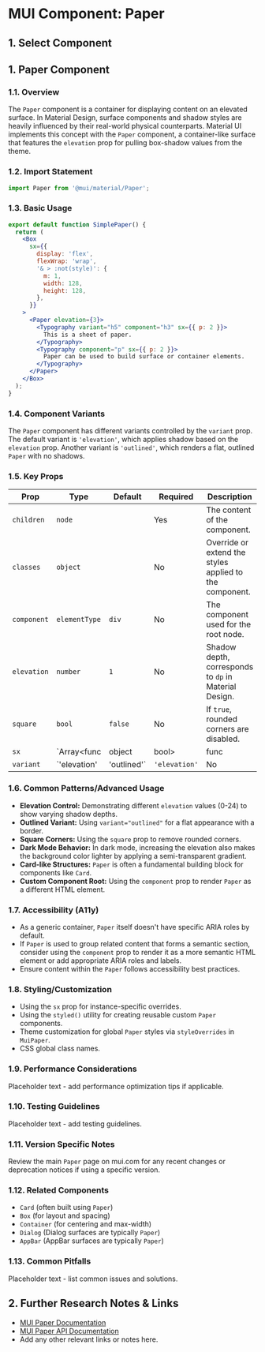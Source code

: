 # MUI Component: Paper

## 1. Select Component
## 1. Paper Component

### 1.1. Overview
The `Paper` component is a container for displaying content on an elevated surface. In Material Design, surface components and shadow styles are heavily influenced by their real-world physical counterparts. Material UI implements this concept with the `Paper` component, a container-like surface that features the `elevation` prop for pulling box-shadow values from the theme.

### 1.2. Import Statement
```jsx
import Paper from '@mui/material/Paper';
```

### 1.3. Basic Usage
```jsx
export default function SimplePaper() {
  return (
    <Box
      sx={{
        display: 'flex',
        flexWrap: 'wrap',
        '& > :not(style)': {
          m: 1,
          width: 128,
          height: 128,
        },
      }}
    >
      <Paper elevation={3}>
        <Typography variant="h5" component="h3" sx={{ p: 2 }}>
          This is a sheet of paper.
        </Typography>
        <Typography component="p" sx={{ p: 2 }}>
          Paper can be used to build surface or container elements.
        </Typography>
      </Paper>
    </Box>
  );
}
```

### 1.4. Component Variants
The `Paper` component has different variants controlled by the `variant` prop. The default variant is `'elevation'`, which applies shadow based on the `elevation` prop. Another variant is `'outlined'`, which renders a flat, outlined `Paper` with no shadows.

### 1.5. Key Props
| Prop | Type | Default | Required | Description |
|------|------|---------|----------|-------------|
| `children` | `node` |  | Yes | The content of the component. |
| `classes` | `object` |  | No | Override or extend the styles applied to the component. |
| `component` | `elementType` | `div` | No | The component used for the root node. |
| `elevation` | `number` | `1` | No | Shadow depth, corresponds to `dp` in Material Design. |
| `square` | `bool` | `false` | No | If `true`, rounded corners are disabled. |
| `sx` | `Array<func | object | bool> | func | object` |  | No | The system prop that allows defining system overrides as well as additional CSS styles. |
| `variant` | `'elevation' | 'outlined'` | `'elevation'` | No | The variant to use. |

### 1.6. Common Patterns/Advanced Usage
* **Elevation Control:** Demonstrating different `elevation` values (0-24) to show varying shadow depths.
* **Outlined Variant:** Using `variant="outlined"` for a flat appearance with a border.
* **Square Corners:** Using the `square` prop to remove rounded corners.
* **Dark Mode Behavior:** In dark mode, increasing the elevation also makes the background color lighter by applying a semi-transparent gradient.
* **Card-like Structures:** `Paper` is often a fundamental building block for components like `Card`.
* **Custom Component Root:** Using the `component` prop to render `Paper` as a different HTML element.

### 1.7. Accessibility (A11y)
* As a generic container, `Paper` itself doesn't have specific ARIA roles by default.
* If `Paper` is used to group related content that forms a semantic section, consider using the `component` prop to render it as a more semantic HTML element or add appropriate ARIA roles and labels.
* Ensure content within the `Paper` follows accessibility best practices.

### 1.8. Styling/Customization
* Using the `sx` prop for instance-specific overrides.
* Using the `styled()` utility for creating reusable custom `Paper` components.
* Theme customization for global `Paper` styles via `styleOverrides` in `MuiPaper`.
* CSS global class names.

### 1.9. Performance Considerations
Placeholder text - add performance optimization tips if applicable.

### 1.10. Testing Guidelines
Placeholder text - add testing guidelines.

### 1.11. Version Specific Notes
Review the main `Paper` page on mui.com for any recent changes or deprecation notices if using a specific version.

### 1.12. Related Components
* `Card` (often built using `Paper`)
* `Box` (for layout and spacing)
* `Container` (for centering and max-width)
* `Dialog` (Dialog surfaces are typically `Paper`)
* `AppBar` (AppBar surfaces are typically `Paper`)

### 1.13. Common Pitfalls
Placeholder text - list common issues and solutions.

## 2. Further Research Notes & Links
* [MUI Paper Documentation](https://mui.com/material-ui/react-paper/)
* [MUI Paper API Documentation](https://mui.com/material-ui/api/paper/)
* Add any other relevant links or notes here.